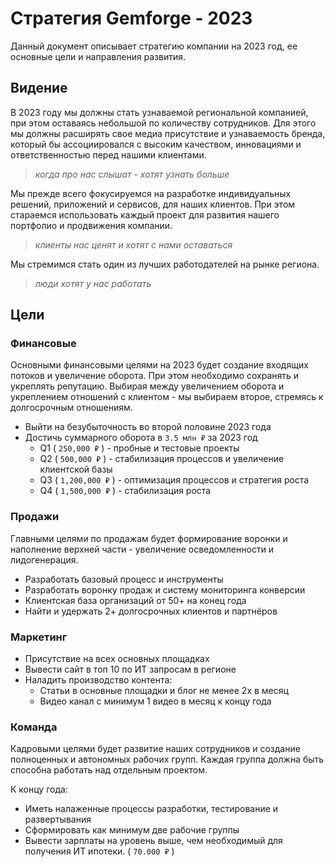 # Стратегия Gemforge - 2023

Данный документ описывает стратегию компании на 2023 год, ее основные цели и направления развития.

## Видение

В 2023 году мы должны стать узнаваемой региональной компанией, при этом оставаясь небольшой по количеству сотрудников. Для этого мы должны расширять свое медиа присутствие и узнаваемость бренда, который бы ассоциировался с высоким качеством, инновациями и ответственностью перед нашими клиентами.

> *когда про нас слышат - хотят узнать больше*

Мы прежде всего фокусируемся на разработке индивидуальных решений, приложений и сервисов, для наших клиентов. При этом стараемся использовать каждый проект для развития нашего портфолио и продвижения компании.

> *клиенты нас ценят и хотят с нами оставаться*

Мы стремимся стать один из лучших работодателей на рынке региона.

> *люди хотят у нас работать*

## Цели

### Финансовые

Основными финансовыми целями на 2023 будет создание входящих потоков и увеличение оборота. При этом необходимо сохранять и укреплять репутацию. Выбирая между увеличением оборота и укреплением отношений с клиентом - мы выбираем второе, стремясь к долгосрочным отношениям.

- Выйти на безубыточность во второй половине 2023 года
- Достичь суммарного оборота в `3.5 млн ₽` за 2023 год
    - Q1 ( `250,000 ₽` ) - пробные и тестовые проекты
    - Q2 ( `500,000 ₽` ) - стабилизация процессов и увеличение клиентской базы
    - Q3 ( `1,200,000 ₽` ) - оптимизация процессов и стратегия роста
    - Q4 ( `1,500,000 ₽` ) - стабилизация роста

### Продажи

Главными целями по продажам будет формирование воронки и наполнение верхней части - увеличение осведомленности и лидогенерация.

- Разработать базовый процесс и инструменты
- Разработать воронку продаж и систему мониторинга конверсии
- Клиентская база организаций от 50+ на конец года
- Найти и удержать 2+ долгосрочных клиентов и партнёров

### Маркетинг

- Присутствие на всех основных площадках
- Вывести сайт в топ 10 по ИТ запросам в регионе
- Наладить производство контента:
    - Статьи в основные площадки и блог не менее 2х в месяц
    - Видео канал с минимум 1 видео в месяц к концу года

### Команда

Кадровыми целями будет развитие наших сотрудников и создание полноценных и автономных рабочих групп. Каждая группа должна быть способна работать над отдельным проектом.

К концу года:

- Иметь налаженные процессы разработки, тестирование и развертывания
- Сформировать как минимум две рабочие группы
- Вывести зарплаты на уровень выше, чем необходимый для получения ИТ ипотеки. ( `70.000 ₽` )
